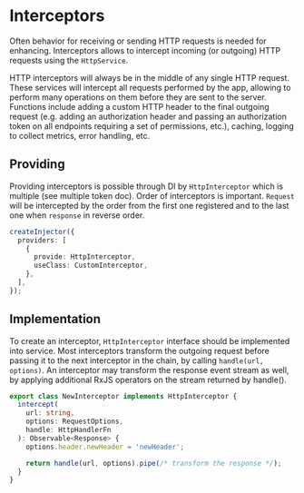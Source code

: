 # Interceptors

Often behavior for receiving or sending HTTP requests is needed for enhancing. Interceptors allows to intercept incoming (or outgoing) HTTP requests using the `HttpService`.

HTTP interceptors will always be in the middle of any single HTTP request. These services will intercept all requests performed by the app, allowing to perform many operations on them before they are sent to the server. Functions include adding a custom HTTP header to the final outgoing request (e.g. adding an authorization header and passing an authorization token on all endpoints requiring a set of permissions, etc.), caching, logging to collect metrics, error handling, etc.

## Providing

Providing interceptors is possible through DI by `HttpInterceptor` which is multiple (see multiple token doc). Order of interceptors is important. `Request` will be intercepted by the order from the first one registered and to the last one when `response` in reverse order.

```ts
createInjector({
  providers: [
    {
      provide: HttpInterceptor,
      useClass: CustomInterceptor,
    },
  ],
});
```

## Implementation

To create an interceptor, `HttpInterceptor` interface should be implemented into service. Most interceptors transform the outgoing request before passing it to the next interceptor in the chain, by calling `handle(url, options)`. An interceptor may transform the response event stream as well, by applying additional RxJS operators on the stream returned by handle().

```ts
export class NewInterceptor implements HttpInterceptor {
  intercept(
    url: string,
    options: RequestOptions,
    handle: HttpHandlerFn
  ): Observable<Response> {
    options.header.newHeader = 'newHeader';

    return handle(url, options).pipe(/* transform the response */);
  }
}
```
